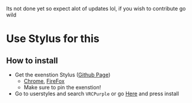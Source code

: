 Its not done yet so expect alot of updates lol, if you wish to contribute go wild

# Use Stylus for this

## How to install

- Get the exenstion Stylus ([Github Page](https://github.com/openstyles/stylus))
  - [Chrome](https://chromewebstore.google.com/detail/stylus/clngdbkpkpeebahjckkjfobafhncgmne), [FireFox](https://addons.mozilla.org/en-US/firefox/addon/styl-us/)
  - Make sure to pin the exenstion!
- Go to userstyles and search `VRCPurple` or go [Here](https://userstyles.world/style/18103/vrcpurple-by-fox-of-the-kin) and press install
